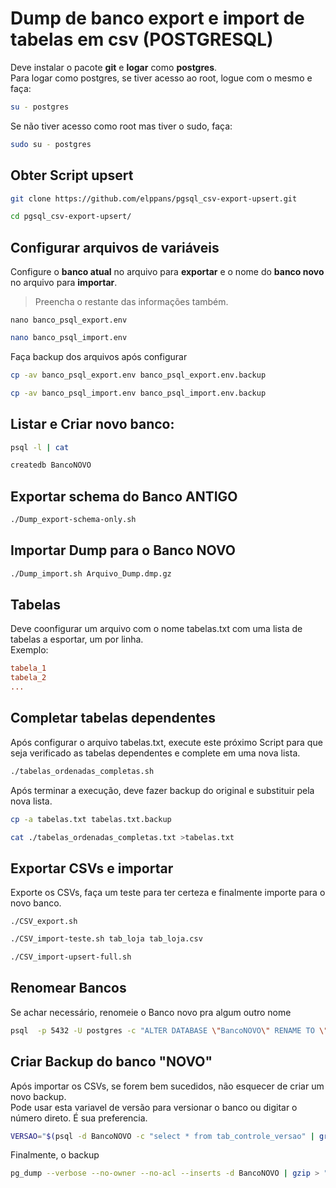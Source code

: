 # Dump de banco export e import de tabelas em csv (POSTGRESQL)

Deve instalar o pacote **git** e **logar** como **postgres**.  
Para logar como postgres, se tiver acesso ao root, logue com o mesmo e faça:

```bash
su - postgres
```
Se não tiver acesso como root mas tiver o sudo, faça:

```bash
sudo su - postgres
```

## Obter Script upsert

```bash
git clone https://github.com/elppans/pgsql_csv-export-upsert.git
```
```bash
cd pgsql_csv-export-upsert/
```
## Configurar arquivos de variáveis

Configure o **banco atual** no arquivo para **exportar** e o nome do **banco novo** no arquivo para **importar**.  
>Preencha o restante das informações também.  

```
nano banco_psql_export.env
```
```bash
nano banco_psql_import.env
```

Faça backup dos arquivos após configurar

```bash
cp -av banco_psql_export.env banco_psql_export.env.backup
```
```bash
cp -av banco_psql_import.env banco_psql_import.env.backup
```

## Listar e Criar novo banco:

```bash
psql -l | cat
```
```bash
createdb BancoNOVO
```

## Exportar schema do Banco ANTIGO

```bash
./Dump_export-schema-only.sh
```
##  Importar Dump para o Banco NOVO

```bash
./Dump_import.sh Arquivo_Dump.dmp.gz
```

## Tabelas

Deve coonfigurar um arquivo com o nome tabelas.txt com uma lista de tabelas a esportar, um por linha.  
Exemplo:  

```ini
tabela_1
tabela_2
...
```

## Completar tabelas dependentes

Após configurar o arquivo tabelas.txt, execute este próximo Script para que seja verificado as tabelas dependentes e complete em uma nova lista.  

```bash
./tabelas_ordenadas_completas.sh
```

Após terminar a execução, deve fazer backup do original e substituir pela nova lista.  

```bash
cp -a tabelas.txt tabelas.txt.backup
```
```bash
cat ./tabelas_ordenadas_completas.txt >tabelas.txt
```

## Exportar CSVs e importar

Exporte os CSVs, faça um teste para ter certeza e finalmente importe para o novo banco.  
```
./CSV_export.sh
```
```bash
./CSV_import-teste.sh tab_loja tab_loja.csv
```
```bash
./CSV_import-upsert-full.sh
```

## Renomear Bancos

Se achar necessário, renomeie o Banco novo pra algum outro nome
```bash
psql  -p 5432 -U postgres -c "ALTER DATABASE \"BancoNOVO\" RENAME TO \"BancoRENOMEADO\""
```
## Criar Backup do banco "NOVO"

Após importar os CSVs, se forem bem sucedidos, não esquecer de criar um novo backup.  
Pode usar esta variavel de versão para versionar o banco ou digitar o número direto. É sua preferencia.  

```bash
VERSAO="$(psql -d BancoNOVO -c "select * from tab_controle_versao" | grep '2.14' | awk '{print $3}')"
```

Finalmente, o backup  

```bash
pg_dump --verbose --no-owner --no-acl --inserts -d BancoNOVO | gzip > "$HOME/BancoNOVO_"$VERSAO"_"$(date +%d%m%y%H%M)".dmp.gz"
```
